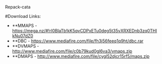 Repack-cata

#Download Links:
- **MMAPS	- https://mega.nz/#!rI0BlaTb!kK5qvCDPxETu0deg5t35vXRXEDnb3zq0THIkNu07dZ0
- **DBC 	- https://www.mediafire.com/file/fh3j56feeq1q9ht/dbc.rar
- **DVMAPS	- http://www.mediafire.com/file/c0b79kud0gl6va3/vmaps.zip
- **DMAPS	- http://www.mediafire.com/file/cygl52djcr15rf5/maps.zip
